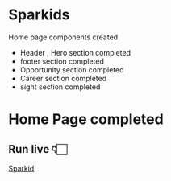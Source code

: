 # Sparkids

Home page components created
  
- Header , Hero section completed
- footer section completed
- Opportunity section completed
- Career section completed
- sight section completed

# Home Page completed

## Run live 👇🏻
[Sparkid](https://AmullyaPatil.github.io/Sparkids)
